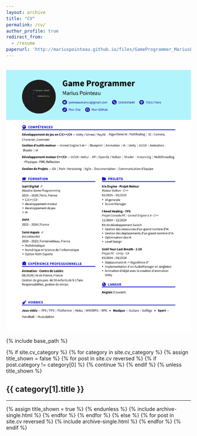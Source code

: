 ```yaml
---
layout: archive
title: "CV"
permalink: /cv/
author_profile: true
redirect_from:
  - /resume
paperurl: 'http://mariuspointeau.github.io/files/GameProgrammer_MariusPointeau_CV.pdf'
---
```


<br/><img src='/images/CV.png'>

{% include base_path %}

<!-- New style rendering if publication categories are defined -->
{% if site.cv_category %}
  {% for category in site.cv_category  %}
    {% assign title_shown = false %}
    {% for post in site.cv reversed %}
      {% if post.category != category[0] %}
        {% continue %}
      {% endif %}
      {% unless title_shown %}
        <h2>{{ category[1].title }}</h2><hr />
        {% assign title_shown = true %}
      {% endunless %}
      {% include archive-single.html %}
    {% endfor %}
  {% endfor %}
{% else %}
  {% for post in site.cv reversed %}
    {% include archive-single.html %}
  {% endfor %}
{% endif %}
